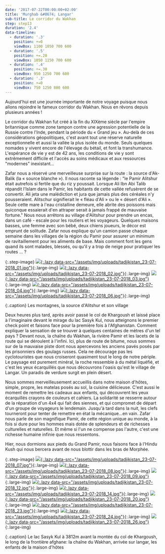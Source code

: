 ```yaml
---
date: '2017-07-22T00:00:00+02:00'
title: 'Murghab &#8674; Langar'
sub-title: Le corridor du Wakhan
step: step13
duration: '2.4'
data-timeline:
  - duration: '.3'
    position: +=0
    viewBox: 1100 1050 700 600
  - duration: '.5'
    position: +=.20
    viewBox: 1050 1150 700 600
  - duration: '.4'
    position: +=.30
    viewBox: 950 1250 700 600
  - duration: '.3'
    position: +=0
    viewBox: 750 1250 800 600
---
```

Aujourd'hui est une journée importante de notre voyage puisque nous allons rejoindre le fameux corridor du Wakhan. Nous en rêvons depuis plusieurs années !

Le corridor du Wakhan fut créé à la fin du XIXème siècle par l'empire britannique comme zone tampon contre une agression potentielle de la Russie contre l'Inde, pendant la période du « Grand jeu ». Au-delà de ces considérations géopolitiques, c'est avant tout une réserve naturelle exceptionnelle et aussi la vallée la plus isolée du monde. Seuls quelques nomades y vivent encore de l'élevage du bétail, et font la transhumance. L'espérance de vie y est de 42 ans, les conditions de vie y sont extrêmement difficile et l'accès au soins médicaux et aux ressources "modernes" inexistant...

Zafar nous a réservé une merveilleuse surprise sur la route : la source d'Ak-Balik (la « source blanche »). Il nous raconte sa légende : "le Pamir Alitshur était autrefois si fertile que du riz y poussait. Lorsque Ali Ibn Abi Talib répandit l'Islam dans le Pamir, les habitants de cette vallée refusèrent de se convertir. Ali jeta une malédiction et jura que jamais plus des céréales n'y pousseraient. Alitschur signifierait le « fléau d'Ali » ou le « désert d'Ali ». Seule cette mare à l'eau cristalline demeure, elle abrite des poissons mais quiconque essaierait d'en attraper serait à jamais frappé de mauvaise fortune."
Nous nous arrêtons au village d'Alitshur pour prendre un encas, dans un café - escale pour les routiers et les voyageurs. Quelques maisons basses, une femme avec son bébé, deux chiens joueurs, le décor est emprunt de solitude.
Zafar nous explique qu'un camion passe chaque semaine dans les villages de la région du Pamir pour assurer un minimum de ravitaillement pour les aliments de base. Mais comment font les gens quand ils sont malades, blessés, ou qu'il y a trop de neige pour pratiquer les routes ... ?

{:.step-image}
[![](/assets/img/placeholder.png){:.lazy data-src="/assets/img/uploads/tadjikistan_23-07-2018_01.jpg"}](/assets/img/uploads/tadjikistan_23-07-2018_01.jpg "Montagnes du Pamir"){:.large-img}
[![](/assets/img/placeholder.png){:.lazy data-src="/assets/img/uploads/tadjikistan_23-07-2018_02.jpg"}](/assets/img/uploads/tadjikistan_23-07-2018_02.jpg "Source d'Alitshur"){:.large-img}
[![](/assets/img/placeholder.png){:.lazy data-src="/assets/img/uploads/tadjikistan_23-07-2018_03.jpg"}](/assets/img/uploads/tadjikistan_23-07-2018_03.jpg "Source d'Alitshur"){:.large-img}
[![](/assets/img/placeholder.png){:.lazy data-src="/assets/img/uploads/tadjikistan_23-07-2018_04.jpg"}](/assets/img/uploads/tadjikistan_23-07-2018_04.jpg "Source d'Alitshur"){:.large-img}
[![](/assets/img/placeholder.png){:.lazy data-src="/assets/img/uploads/tadjikistan_23-07-2018_06.jpg"}](/assets/img/uploads/tadjikistan_23-07-2018_06.jpg "Village d'Alitshur"){:.large-img}

{:.caption}
Les montagnes, la source d'Alitshur et son village

Deux heures plus tard, après avoir passé le col de Khargoush et laissé place à l'imaginaire devant le mirage du lac Sasyk Kul, nous atteignons le premier check point et faisons face pour la première fois à l'Afghanistan. Comment expliquer la sensation de se trouver à quelques centaines de mètres d'un tel pays ? Devant nous, la chaîne du Wakhan, la rivière Pamir et les lacets de la route qui se déroulent à l'infini. Ici, plus de route de bitume, nous sommes sur de la mauvaise piste dont nous apercevons les anciens pavés posés par les prisonniers des goulags russes. Cela ne décourage pas les cyclotouristes que nous croiseront quasiment tout le long de notre périple.
Le paysage est purement minéral, la roche ressemble à du métal liquéfié, et c'est les yeux écarquillés que nous découvrons l'oasis qu'est le village de Langar. Un paradis de verdure surgit en plein désert.

Nous sommes merveilleusement accueillis dans notre maison d'hôtes, simple, propre, les matelas posés au sol, la cuisine délicieuse. C'est aussi le moment de remettre les cadeaux aux enfants, qui découvrent les yeux écarquillés crayons de couleurs et cahiers. La solidarité se resserre autour de la réparation d'un 4x4 qui fait des siennes, et qui compromet de départ d'un groupe de voyageurs le lendemain. Jusqu'à tard dans la nuit, les clefs tourneront pour tenter de remettre en état la mécanique...en vain. 
Zafar nous parle de son magnifique Pamir, de cette région unique au monde, à la fois si dure pour les hommes mais dotée de splendeurs et de richesses culturelles et naturelles. Et même si l'un ne compense pas l'autre, c'est une richesse humaine infinie que nous ressentons.

Hier, nous dormions aux pieds du Grand Pamir, nous faisons face à l'Hindu Kush qui nous bercera avant de nous blottir dans les bras de Morphée.

{:.step-image}
[![](/assets/img/placeholder.png){:.lazy data-src="/assets/img/uploads/tadjikistan_23-07-2018_07.jpg"}](/assets/img/uploads/tadjikistan_23-07-2018_07.jpg "Lac Sasyk Kul"){:.large-img}
[![](/assets/img/placeholder.png){:.lazy data-src="/assets/img/uploads/tadjikistan_23-07-2018_08.jpg"}](/assets/img/uploads/tadjikistan_23-07-2018_08.jpg "Lac Sasyk Kul"){:.large-img}
[![](/assets/img/placeholder.png){:.lazy data-src="/assets/img/uploads/tadjikistan_23-07-2018_09.jpg"}](/assets/img/uploads/tadjikistan_23-07-2018_09.jpg "Frontière afghane"){:.large-img}
[![](/assets/img/placeholder.png){:.lazy data-src="/assets/img/uploads/tadjikistan_23-07-2018_12.jpg"}](/assets/img/uploads/tadjikistan_23-07-2018_12.jpg "La chaîne du Wakhan"){:.large-img}
[![](/assets/img/placeholder.png){:.lazy data-src="/assets/img/uploads/tadjikistan_23-07-2018_14.jpg"}](/assets/img/uploads/tadjikistan_23-07-2018_14.jpg "La chaîne du Wakhan"){:.large-img}
[![](/assets/img/placeholder.png){:.lazy data-src="/assets/img/uploads/tadjikistan_23-07-2018_20.jpg"}](/assets/img/uploads/tadjikistan_23-07-2018_20.jpg "La chaîne du Wakhan"){:.large-img}
[![](/assets/img/placeholder.png){:.lazy data-src="/assets/img/uploads/tadjikistan_23-07-2018_23.jpg"}](/assets/img/uploads/tadjikistan_23-07-2018_23.jpg "La chaîne du Wakhan"){:.large-img}
[![](/assets/img/placeholder.png){:.lazy data-src="/assets/img/uploads/tadjikistan_23-07-2018_24.jpg"}](/assets/img/uploads/tadjikistan_23-07-2018_24.jpg "Langar"){:.large-img}
[![](/assets/img/placeholder.png){:.lazy data-src="/assets/img/uploads/tadjikistan_23-07-2018_26.jpg"}](/assets/img/uploads/tadjikistan_23-07-2018_26.jpg "Les enfants de la maison d'hôtes"){:.large-img}

{:.caption}
Le lac Sasyk Kul à 3812m avant la montée du col de Khargoush, le long de la frontière afghane: la chaîne du Wakhan, arrivée sur langar, les enfants de la maison d'hôtes

